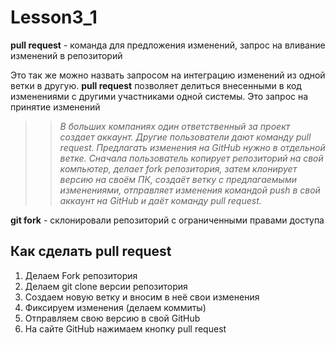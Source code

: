# Lesson3_1

**pull request** - команда для предложения изменений, запрос на вливание изменений в репозиторий 

Это так же можно назвать запросом на интеграцию изменений из одной ветки в другую.  **pull request** позволяет делиться внесенными в код изменениями с другими участниками одной системы. Это запрос на принятие изменений  

>> *В больших компаниях один ответственный за проект создает аккаунт. Другие пользователи дают
команду pull request. Предлагать изменения на GitHub нужно в отдельной ветке. Сначала
пользователь копирует репозиторий на свой компьютер, делает fork репозитория, затем
клонирует версию на своём ПК, создаёт ветку с предлагаемыми изменениями, отправляет
изменения командой push в свой аккаунт на GitHub и даёт команду pull request.*

**git fork** - склонировали репозиторий с ограниченными правами доступа

## Как сделать pull request

1. Делаем Fork репозитория 
2. Делаем git clone версии репозитория
3. Создаем новую ветку и вносим в неё свои изменения
4. Фиксируем изменения (делаем коммиты)
5. Отправляем свою версию в свой GitHub
6. На сайте GitHub нажимаем кнопку pull request

